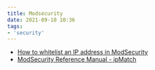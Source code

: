 ```yaml
---
title: Modsecurity
date: 2021-09-10 10:36
tags:
- 'security'
---
```


* [How to whitelist an IP address in ModSecurity][1]
* [ModSecurity Reference Manual - ipMatch][2]

[1]: https://support.cpanel.net/hc/en-us/articles/360058157433-How-to-whitelist-an-IP-address-in-ModSecurity
[2]: https://github.com/SpiderLabs/ModSecurity/wiki/Reference-Manual-(v2.x)#ipMatch
